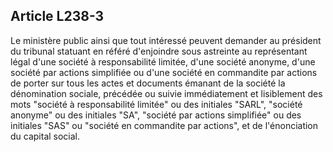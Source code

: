 Article L238-3
----
Le ministère public ainsi que tout intéressé peuvent demander au président du
tribunal statuant en référé d'enjoindre sous astreinte au représentant légal
d'une société à responsabilité limitée, d'une société anonyme, d'une société par
actions simplifiée ou d'une société en commandite par actions de porter sur tous
les actes et documents émanant de la société la dénomination sociale, précédée
ou suivie immédiatement et lisiblement des mots "société à responsabilité
limitée" ou des initiales "SARL", "société anonyme" ou des initiales "SA",
"société par actions simplifiée" ou des initiales "SAS" ou "société en
commandite par actions", et de l'énonciation du capital social.
